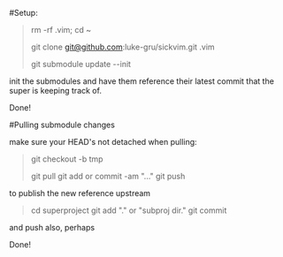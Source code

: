 #Setup:

> 
>rm -rf .vim;  cd ~ 
> 
> git clone git@github.com:luke-gru/sickvim.git .vim
> 
> git submodule update --init 

init the submodules and have them reference their latest commit
that the super is keeping track of.

Done!

#Pulling submodule changes

make sure your HEAD's not detached when pulling:
> git checkout -b tmp
> 
> git pull 
> git add or commit -am "..."
> git push 

to publish the new reference upstream

> cd superproject
> git add "." or "subproj dir."
> git commit

and push also, perhaps

Done!
